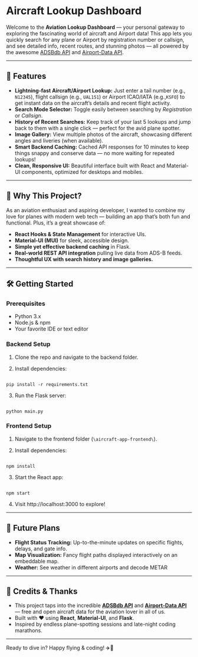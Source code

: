 # Aircraft Lookup Dashboard

Welcome to the **Aviation Lookup Dashboard** — your personal gateway to exploring the fascinating world of aircraft and Airport data! This app lets you quickly search for any plane or Airport by registration number or callsign, and see detailed info, recent routes, and stunning photos — all powered by the awesome [ADSBdb API](https://www.adsbdb.com) and [Airport-Data API](https://www.airport-data.com).

---

## 🚀 Features

- **Lightning-fast Aircraft/Airport Lookup:** Just enter a tail number (e.g., `N12345`), flight callsign (e.g., `UAL151`) or Airport ICAO/IATA (e.g.,`KSFO`) to get instant data on the aircraft’s details and recent flight activity.
- **Search Mode Selector:** Toggle easily between searching by *Registration* or *Callsign*.
- **History of Recent Searches:** Keep track of your last 5 lookups and jump back to them with a single click — perfect for the avid plane spotter.
- **Image Gallery:** View multiple photos of the aircraft, showcasing different angles and liveries (when available).
- **Smart Backend Caching:** Cached API responses for 10 minutes to keep things snappy and conserve data — no more waiting for repeated lookups!
- **Clean, Responsive UI:** Beautiful interface built with React and Material-UI components, optimized for desktops and mobiles.

---

## 🎯 Why This Project?

As an aviation enthusiast and aspiring developer, I wanted to combine my love for planes with modern web tech — building an app that’s both fun and functional. Plus, it’s a great showcase of:

- **React Hooks & State Management** for interactive UIs.
- **Material-UI (MUI)** for sleek, accessible design.
- **Simple yet effective backend caching** in Flask.
- **Real-world REST API integration** pulling live data from ADS-B feeds.
- **Thoughtful UX with search history and image galleries.**

---

## 🛠️ Getting Started

### Prerequisites

- Python 3.x
- Node.js & npm
- Your favorite IDE or text editor

### Backend Setup

1. Clone the repo and navigate to the backend folder.

2. Install dependencies:

```

pip install -r requirements.txt

```

3. Run the Flask server:

```

python main.py

```

### Frontend Setup

1. Navigate to the frontend folder (```\aircraft-app-frontend\```).

2. Install dependencies:

```

npm install

```

3. Start the React app:

```

npm start

```

4. Visit http://localhost:3000 to explore!

---

## 🔮 Future Plans

- **Flight Status Tracking:** Up-to-the-minute updates on specific flights, delays, and gate info.
- **Map Visualization:** Fancy flight paths displayed interactively on an embeddable map.
- **Weather:** See weather in different airports and decode METAR

---

## 🙏 Credits & Thanks

- This project taps into the incredible **[ADSBdb API](https://www.adsbdb.com)**  and **[Airport-Data API](https://www.airport-data.com)** — free and open aircraft data for the aviation lover in all of us.
- Built with ❤️ using **React**, **Material-UI**, and **Flask**.
- Inspired by endless plane-spotting sessions and late-night coding marathons.

---

Ready to dive in? Happy flying & coding! ✈️🚀
